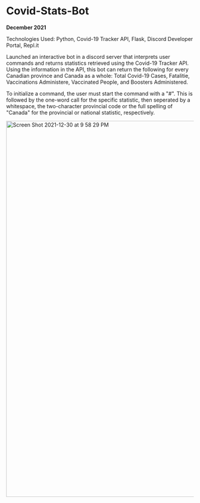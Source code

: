 # Covid-Stats-Bot

**December 2021**

Technologies Used: Python, Covid-19 Tracker API, Flask, Discord Developer Portal, Repl.it

Launched an interactive bot in a discord server that interprets user commands and returns statistics retrieved using the Covid-19 Tracker API. Using the information in the API, this bot can return the following for every Canadian province and Canada as a whole: Total Covid-19 Cases, Fatalitie, Vaccinations Administere, Vaccinated People, and Boosters Administered.

To initialize a command, the user must start the command with a "#". This is followed by the one-word call for the specific statistic, then seperated by a whitespace, the two-character provincial code or the full spelling of "Canada" for the provincial or national statistic, respectively.

<img width="1012" alt="Screen Shot 2021-12-30 at 9 58 29 PM" src="https://user-images.githubusercontent.com/96848854/147800525-99947893-19ce-4864-8bd1-cb116e5ffea9.png">
